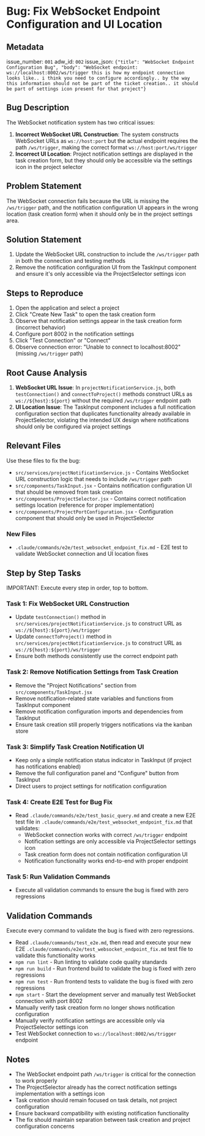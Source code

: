 # Bug: Fix WebSocket Endpoint Configuration and UI Location

## Metadata
issue_number: `001`
adw_id: `002`
issue_json: `{"title": "WebSocket Endpoint Configuration Bug", "body": "WebSocket endpoint: ws://localhost:8002/ws/trigger this is how my endpoint connection looks like.. i think you need to configure accordingly.. by the way this information should not be part of the ticket creation.. it should be part of settings icon present for that project"}`

## Bug Description
The WebSocket notification system has two critical issues:
1. **Incorrect WebSocket URL Construction**: The system constructs WebSocket URLs as `ws://host:port` but the actual endpoint requires the path `/ws/trigger`, making the correct format `ws://host:port/ws/trigger`
2. **Incorrect UI Location**: Project notification settings are displayed in the task creation form, but they should only be accessible via the settings icon in the project selector

## Problem Statement
The WebSocket connection fails because the URL is missing the `/ws/trigger` path, and the notification configuration UI appears in the wrong location (task creation form) when it should only be in the project settings area.

## Solution Statement
1. Update the WebSocket URL construction to include the `/ws/trigger` path in both the connection and testing methods
2. Remove the notification configuration UI from the TaskInput component and ensure it's only accessible via the ProjectSelector settings icon

## Steps to Reproduce
1. Open the application and select a project
2. Click "Create New Task" to open the task creation form
3. Observe that notification settings appear in the task creation form (incorrect behavior)
4. Configure port 8002 in the notification settings
5. Click "Test Connection" or "Connect"
6. Observe connection error: "Unable to connect to localhost:8002" (missing `/ws/trigger` path)

## Root Cause Analysis
1. **WebSocket URL Issue**: In `projectNotificationService.js`, both `testConnection()` and `connectToProject()` methods construct URLs as `ws://${host}:${port}` without the required `/ws/trigger` endpoint path
2. **UI Location Issue**: The TaskInput component includes a full notification configuration section that duplicates functionality already available in ProjectSelector, violating the intended UX design where notifications should only be configured via project settings

## Relevant Files
Use these files to fix the bug:

- `src/services/projectNotificationService.js` - Contains WebSocket URL construction logic that needs to include `/ws/trigger` path
- `src/components/TaskInput.jsx` - Contains notification configuration UI that should be removed from task creation
- `src/components/ProjectSelector.jsx` - Contains correct notification settings location (reference for proper implementation)
- `src/components/ProjectPortConfiguration.jsx` - Configuration component that should only be used in ProjectSelector

### New Files
- `.claude/commands/e2e/test_websocket_endpoint_fix.md` - E2E test to validate WebSocket connection and UI location fixes

## Step by Step Tasks
IMPORTANT: Execute every step in order, top to bottom.

### Task 1: Fix WebSocket URL Construction
- Update `testConnection()` method in `src/services/projectNotificationService.js` to construct URL as `ws://${host}:${port}/ws/trigger`
- Update `connectToProject()` method in `src/services/projectNotificationService.js` to construct URL as `ws://${host}:${port}/ws/trigger`
- Ensure both methods consistently use the correct endpoint path

### Task 2: Remove Notification Settings from Task Creation
- Remove the "Project Notifications" section from `src/components/TaskInput.jsx`
- Remove notification-related state variables and functions from TaskInput component
- Remove notification configuration imports and dependencies from TaskInput
- Ensure task creation still properly triggers notifications via the kanban store

### Task 3: Simplify Task Creation Notification UI
- Keep only a simple notification status indicator in TaskInput (if project has notifications enabled)
- Remove the full configuration panel and "Configure" button from TaskInput
- Direct users to project settings for notification configuration

### Task 4: Create E2E Test for Bug Fix
- Read `.claude/commands/e2e/test_basic_query.md` and create a new E2E test file in `.claude/commands/e2e/test_websocket_endpoint_fix.md` that validates:
  - WebSocket connection works with correct `/ws/trigger` endpoint
  - Notification settings are only accessible via ProjectSelector settings icon
  - Task creation form does not contain notification configuration UI
  - Notification functionality works end-to-end with proper endpoint

### Task 5: Run Validation Commands
- Execute all validation commands to ensure the bug is fixed with zero regressions

## Validation Commands
Execute every command to validate the bug is fixed with zero regressions.

- Read `.claude/commands/test_e2e.md`, then read and execute your new E2E `.claude/commands/e2e/test_websocket_endpoint_fix.md` test file to validate this functionality works
- `npm run lint` - Run linting to validate code quality standards
- `npm run build` - Run frontend build to validate the bug is fixed with zero regressions
- `npm run test` - Run frontend tests to validate the bug is fixed with zero regressions
- `npm start` - Start the development server and manually test WebSocket connection with port 8002
- Manually verify task creation form no longer shows notification configuration
- Manually verify notification settings are accessible only via ProjectSelector settings icon
- Test WebSocket connection to `ws://localhost:8002/ws/trigger` endpoint

## Notes
- The WebSocket endpoint path `/ws/trigger` is critical for the connection to work properly
- The ProjectSelector already has the correct notification settings implementation with a settings icon
- Task creation should remain focused on task details, not project configuration
- Ensure backward compatibility with existing notification functionality
- The fix should maintain separation between task creation and project configuration concerns